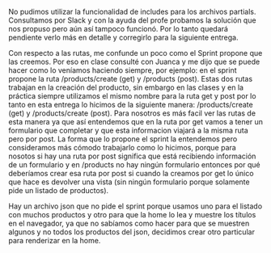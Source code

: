 No pudimos utilizar la funcionalidad de includes para los archivos partials. Consultamos por Slack y con la ayuda del profe probamos la solución que nos propuso pero aún así tampoco funcionó. Por lo tanto quedará pendiente verlo más en detalle y corregirlo para la siguiente entrega. 

Con respecto a las rutas, me confunde un poco como el Sprint propone que las creemos. Por eso en clase consulté con Juanca y me dijo que se puede hacer como lo veníamos haciendo siempre, por ejemplo: en el sprint propone la ruta /products/create (get) y /products (post). Estas dos rutas trabajan en la creación del producto, sin embargo en las clases y en la práctica siempre utilizamos el mismo nombre para la ruta get y post por lo tanto en esta entrega lo hicimos de la siguiente manera: /products/create (get) y /products/create (post). Para nosotros es más facil ver las rutas de esta manera ya que así entendemos que en la ruta por get vamos a tener un formulario que completar y que esta informacion viajará a la misma ruta pero por post. La forma que lo propone el sprint la entendemos pero consideramos más cómodo trabajarlo como lo hicimos, porque para nosotos si hay una ruta por post significa que está recibiendo información de un formulario y en /products no hay ningún formulario entonces por qué deberíamos crear esa ruta por post si cuando la creamos por get lo único que hace es devolver una vista (sin ningún formulario porque solamente pide un listado de productos). 

Hay un archivo json que no pide el sprint porque usamos uno para el listado con muchos productos y otro para que la home lo lea y muestre los títulos en el navegador, ya que no sabíamos como hacer para que se muestren algunos y no todos los productos del json, decidimos crear otro particular para renderizar en la home. 